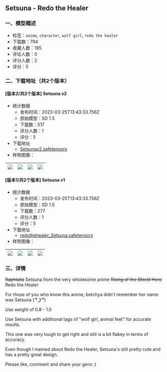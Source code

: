 ## Setsuna - Redo the Healer
### 一、模型概述

- 标签：`anime`, `character`, `wolf girl`, `redo the healer`
- 下载数：794
- 收藏人数：185
- 评论人数：0
- 评分人数：2
- 评分：5

### 二、下载地址（共2个版本）

#### [版本2/共2个版本] Setsuna v2

- 统计数据
  - 发布时间：2023-03-25T13:43:33.756Z
  - 原始模型：SD 1.5
  - 下载数：517
  - 评分人数：1
  - 评分：5
- 下载地址
  - [Setsunav2.safetensors](https://civitai.com/api/download/models/28908)
- 样例图像：

| <img src="https://image.civitai.com/xG1nkqKTMzGDvpLrqFT7WA/6aa28cf5-c323-42fa-8c31-d74a34fbda00/width=450/326157.jpeg" /> | <img src="https://image.civitai.com/xG1nkqKTMzGDvpLrqFT7WA/2ea48fbe-8c36-47b5-cabe-5bf94eedca00/width=450/326156.jpeg" /> | <img src="https://image.civitai.com/xG1nkqKTMzGDvpLrqFT7WA/39b10096-cde0-4118-c405-64c0caadf000/width=450/326155.jpeg" /> | <img src="https://image.civitai.com/xG1nkqKTMzGDvpLrqFT7WA/93354cc6-2c64-4620-4e05-5472eaec2c00/width=450/326154.jpeg" /> |
| ---- | ---- | ---- | ---- |

#### [版本1/共2个版本] Setsuna v1

- 统计数据
  - 发布时间：2023-03-25T13:43:33.756Z
  - 原始模型：SD 1.5
  - 下载数：277
  - 评分人数：1
  - 评分：5
- 下载地址
  - [redothehealer_Setsuna.safetensors](https://civitai.com/api/download/models/27038)
- 样例图像：

| <img src="https://image.civitai.com/xG1nkqKTMzGDvpLrqFT7WA/656e1f18-41f0-4339-3511-078d4f7df100/width=450/298029.jpeg" /> | <img src="https://image.civitai.com/xG1nkqKTMzGDvpLrqFT7WA/34fc3051-3cb0-4084-ddf1-dad522440000/width=450/298035.jpeg" /> | <img src="https://image.civitai.com/xG1nkqKTMzGDvpLrqFT7WA/1309c9ef-ae11-442e-e489-dfe8060a2a00/width=450/298034.jpeg" /> | <img src="https://image.civitai.com/xG1nkqKTMzGDvpLrqFT7WA/bc72b4d8-3f3a-4bba-001b-9b13414aaf00/width=450/298033.jpeg" /> |
| ---- | ---- | ---- | ---- |


### 三、详情
<p><s>Raphtalia</s> Setsuna from the very wholesome anime <s>Rising of the Shield Hero</s> Redo the Healer</p><p>For those of you who know this anime, betchya didn't remember her name was Setsuna ( ͡° ͜ʖ ͡°)</p><p></p><p>Use weight of 0.8 - 1.0</p><p></p><p>Use Setsuna with additional tags of "wolf girl, animal feet" for accurate results.</p><p></p><p>This one was very tough to get right and still is a bit flakey in terms of accuracy.</p><p></p><p>Even though I memed about Redo the Healer, Setsuna's still pretty cute and has a pretty great design. </p><p></p><p>Please like, comment and share your gens :)</p><p></p>